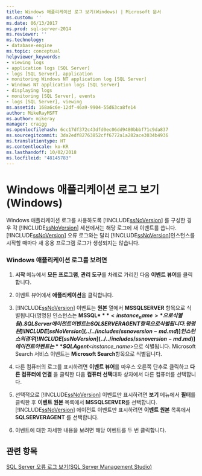 ```yaml
---
title: Windows 애플리케이션 로그 보기(Windows) | Microsoft 문서
ms.custom: ''
ms.date: 06/13/2017
ms.prod: sql-server-2014
ms.reviewer: ''
ms.technology:
- database-engine
ms.topic: conceptual
helpviewer_keywords:
- viewing logs
- application logs [SQL Server]
- logs [SQL Server], application
- monitoring Windows NT application log [SQL Server]
- Windows NT application logs [SQL Server]
- displaying logs
- monitoring [SQL Server], events
- logs [SQL Server], viewing
ms.assetid: 168a6c6e-12df-46a9-9904-55d63ca8fe14
author: MikeRayMSFT
ms.author: mikeray
manager: craigg
ms.openlocfilehash: 6cc17df372c43dfd0ec06dd9480bbbf71c9da837
ms.sourcegitcommit: 3da2edf82763852cff6772a1a282ace3034b4936
ms.translationtype: HT
ms.contentlocale: ko-KR
ms.lasthandoff: 10/02/2018
ms.locfileid: "48145783"
---
```

# <a name="view-the-windows-application-log-windows"></a>Windows 애플리케이션 로그 보기(Windows)
  Windows 애플리케이션 로그를 사용하도록 [!INCLUDE[ssNoVersion](../../includes/ssnoversion-md.md)] 를 구성한 경우 각 [!INCLUDE[ssNoVersion](../../includes/ssnoversion-md.md)] 세션에서는 해당 로그에 새 이벤트를 씁니다. [!INCLUDE[ssNoVersion](../../includes/ssnoversion-md.md)] 오류 로그와는 달리 [!INCLUDE[ssNoVersion](../../includes/ssnoversion-md.md)]인스턴스를 시작할 때마다 새 응용 프로그램 로그가 생성되지는 않습니다.  
  
### <a name="to-view-the-windows-application-log"></a>Windows 애플리케이션 로그를 보려면  
  
1.  **시작** 메뉴에서 **모든 프로그램**, **관리 도구**를 차례로 가리킨 다음 **이벤트 뷰어**를 클릭합니다.  
  
2.  이벤트 뷰어에서 **애플리케이션**을 클릭합니다.  
  
3.  [!INCLUDE[ssNoVersion](../../includes/ssnoversion-md.md)] 이벤트는 **원본** 열에서 **MSSQLSERVER** 항목으로 식별됩니다(명명된 인스턴스는 **MSSQL$***<instance_name>* 으로 식별됨). SQL Server 에이전트 이벤트는 SQLSERVERAGENT 항목으로 식별됩니다. 명명된 [!INCLUDE[ssNoVersion](../../includes/ssnoversion-md.md)] 인스턴스의 경우 [!INCLUDE[ssNoVersion](../../includes/ssnoversion-md.md)] 에이전트 이벤트는 **SQLAgent$**\<*instance_name*>으로 식별됩니다. Microsoft Search 서비스 이벤트는 **Microsoft Search**항목으로 식별됩니다.  
  
4.  다른 컴퓨터의 로그를 표시하려면 **이벤트 뷰어**를 마우스 오른쪽 단추로 클릭하고 **다른 컴퓨터에 연결** 을 클릭한 다음 **컴퓨터 선택**대화 상자에서 다른 컴퓨터를 선택합니다.  
  
5.  선택적으로 [!INCLUDE[ssNoVersion](../../includes/ssnoversion-md.md)] 이벤트만 표시하려면 **보기** 메뉴에서 **필터**를 클릭한 후 **이벤트 원본** 목록에서 **MSSQLSERVER**를 선택합니다. [!INCLUDE[ssNoVersion](../../includes/ssnoversion-md.md)] 에이전트 이벤트만 표시하려면 **이벤트 원본** 목록에서 **SQLSERVERAGENT** 를 선택합니다.  
  
6.  이벤트에 대한 자세한 내용을 보려면 해당 이벤트를 두 번 클릭합니다.  
  
## <a name="see-also"></a>관련 항목  
 [SQL Server 오류 로그 보기&#40;SQL Server Management Studio&#41;](../../ssms/sql-server-management-studio-ssms.md)  
  
  

